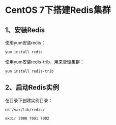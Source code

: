 # CentOS 7下搭建Redis集群

## 1、安装Redis

使用yum安装redis：

`yum install redis`

使用yum安装redis-trib，用来管理集群：

`yum install redis-trib`

## 2、启动Redis实例

在目录下创建实例目录：

`cd /var/lib/redis/`

`mkdir 7000 7001 7002`



